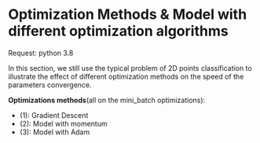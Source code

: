 # Optimization Methods & Model with different optimization algorithms
Request:
  python 3.8
  
In this section, we still use the typical problem of 2D points classification to illustrate the effect of different optimization methods on the speed of the parameters convergence.

__Optimizations methods__(all on the mini_batch optimizations):  
  - (1): Gradient Descent
  - (2): Model with momentum 
  - (3): Model with Adam
